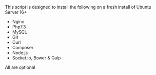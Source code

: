 This script is designed to install the following on a fresh install of Ubuntu Server 16+
- Nginx
- Php7.3
- MySQL
- Git
- Curl
- Composer
- Node.js
- Socket.io, Bower & Gulp

All are optional
